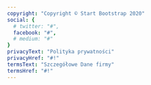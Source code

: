 ```yaml
---
copyright: "Copyright © Start Bootstrap 2020"
social: {
  # twitter: "#",
  facebook: "#",
  # medium: "#"
}
privacyText: "Polityka prywatności"
privacyHref: "#!"
termsText: "Szczegółowe Dane firmy"
termsHref: "#!"
---
```


